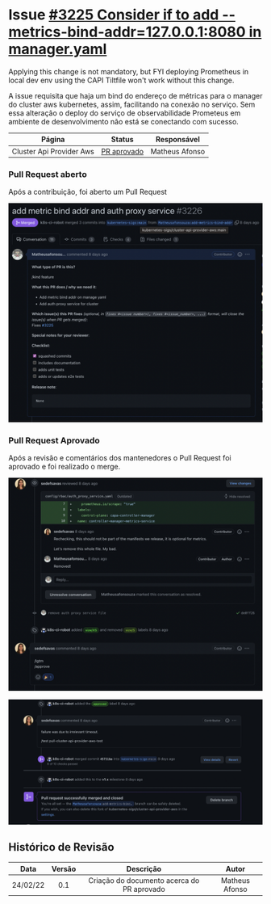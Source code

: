 # Issue [#3225 Consider if to add --metrics-bind-addr=127.0.0.1:8080 in manager.yaml](https://github.com/kubernetes-sigs/cluster-api-provider-aws/issues/3225)

Applying this change is not mandatory, but FYI deploying Prometheus in local dev env using the CAPI Tiltfile won't work without this change.

A issue requisita que haja um bind do endereço de métricas para o manager do cluster aws kubernetes, assim, facilitando na conexão no serviço. Sem essa alteração o deploy do serviço de observabilidade Prometeus em ambiente de desenvolvimento não está se conectando com sucesso.

|Página|Status|Responsável|
|:--:|:--:|:--:|
|Cluster Api Provider Aws|[PR aprovado](https://github.com/kubernetes-sigs/cluster-api-provider-aws/issues/3225)|Matheus Afonso|

### Pull Request aberto

Após a contribuição, foi aberto um Pull Request

![PR Opened](../../../assets/sprint2/issue3225/pr.png)

### Pull Request Aprovado

Após a revisão e comentários dos mantenedores o Pull Request foi aprovado e foi realizado o merge.

![PR Accepted](../../../assets/sprint2/issue3225/comments.png)

![PR Accepted](../../../assets/sprint2/issue3225/aproved.png)

## Histórico de Revisão
|Data|Versão|Descrição|Autor|
|:--:|:--:|:--:|:--:|
|24/02/22|0.1|Criação do documento acerca do PR aprovado|Matheus Afonso|